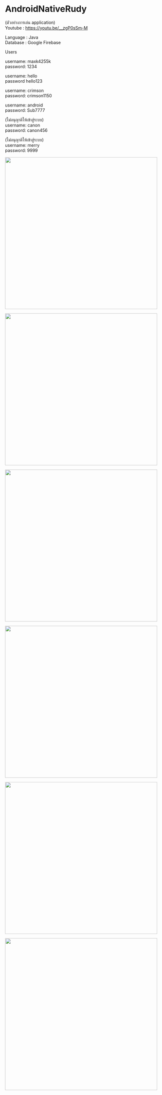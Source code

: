 # AndroidNativeRudy

(ตัวอย่างการเล่น application)<br />
Youtube : https://youtu.be/__zgP0sSm-M <br />

Language : Java <br />
Database : Google Firebase <br />

Users <br />

username: maxk4255k <br />
password: 1234 <br />

username: hello <br />
password hello123 <br />

username: crimson <br />
password: crimson1150<br />

username: android<br />
password: Sub7777<br />

(ไม่อนุญาติให้เข้าสู่ระบบ)<br />
username: canon<br />
password: canon456<br />

(ไม่อนุญาติให้เข้าสู่ระบบ)<br />
username: merry<br />
password: 9999<br />

<image src="https://user-images.githubusercontent.com/92943403/138327343-96042a63-735b-40f8-91b2-1a457b4f67d5.jpg" width="500"> <br />
  
<image src="https://user-images.githubusercontent.com/92943403/138328341-dd363392-05cc-4ffc-adc7-a67c2fe0224a.jpg" width="500"> <br />
    
<image src="https://user-images.githubusercontent.com/92943403/138328441-b93bbb77-d24c-4fa5-9656-2419a2ca4fdf.jpg" width="500"> <br />
      
 <image src="https://user-images.githubusercontent.com/92943403/138328492-a47d75d4-f160-4d01-9c36-f5b9bc6d4de9.jpg" width="500"> <br />
        
<image src="https://user-images.githubusercontent.com/92943403/138328536-5b4d4243-2176-4bff-8a58-817c72ed8e27.jpg" width="500"> <br />
  
<image src="https://user-images.githubusercontent.com/92943403/138328583-fa5f4f67-1450-482d-b58c-075682171a62.jpg" width="500"> <br />

